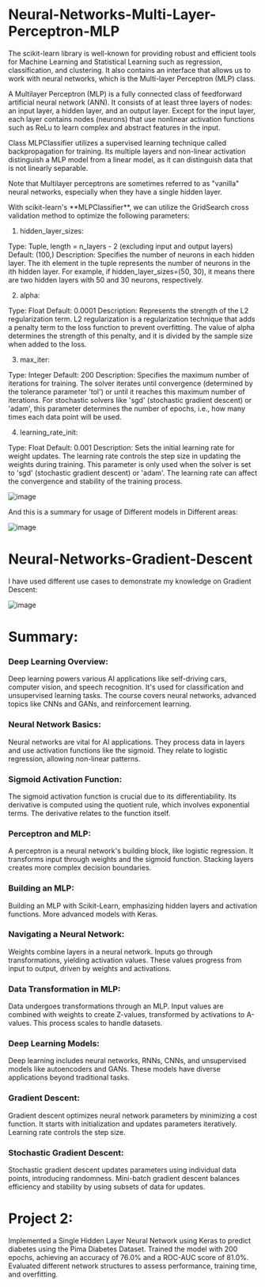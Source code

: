 # Neural-Networks-Multi-Layer-Perceptron-MLP

<p>
The scikit-learn library is well-known for providing robust and efficient tools for Machine Learning and Statistical Learning such as regression, classification, and clustering. It also contains an interface that allows us to work with neural networks, which is the Multi-layer Perceptron (MLP) class.

A Multilayer Perceptron (MLP) is a fully connected class of feedforward artificial neural network (ANN). It consists of at least three layers of nodes: an input layer, a hidden layer, and an output layer. Except for the input layer, each layer contains nodes (neurons) that use nonlinear activation functions such as ReLu to learn complex and abstract features in the input.

Class MLPClassifier utilizes a supervised learning technique called backpropagation for training. Its multiple layers and non-linear activation distinguish a MLP model from a linear model, as it can distinguish data that is not linearly separable.

Note that Multilayer perceptrons are sometimes referred to as "vanilla" neural networks, especially when they have a single hidden layer.
</p>

<p>
With scikit-learn's **MLPClassifier**, we can utilize the GridSearch cross validation method to optimize the following parameters:

1. hidden_layer_sizes:

Type: Tuple, 
length = n_layers - 2 (excluding input and output layers)
Default: (100,)
Description: Specifies the number of neurons in each hidden layer. The ith element in the tuple represents the number of neurons in the ith hidden layer. 
For example, if hidden_layer_sizes=(50, 30), it means there are two hidden layers with 50 and 30 neurons, respectively.

2. alpha:

Type: Float
Default: 0.0001
Description: Represents the strength of the L2 regularization term. 
L2 regularization is a regularization technique that adds a penalty term to the loss function to prevent overfitting. 
The value of alpha determines the strength of this penalty, and it is divided by the sample size when added to the loss.


3. max_iter:

Type: Integer
Default: 200
Description: Specifies the maximum number of iterations for training. 
The solver iterates until convergence (determined by the tolerance parameter 'tol') or until it reaches this maximum number of iterations. 
For stochastic solvers like 'sgd' (stochastic gradient descent) or 'adam', this parameter determines the number of epochs, i.e., how many times each data point will be used.

4. learning_rate_init:

Type: Float
Default: 0.001
Description: Sets the initial learning rate for weight updates. 
The learning rate controls the step size in updating the weights during training. 
This parameter is only used when the solver is set to 'sgd' (stochastic gradient descent) or 'adam'. 
The learning rate can affect the convergence and stability of the training process.
</p>

![image](https://github.com/varshahindupur09/Neural-Networks-Multi-Layer-Perceptron-MLP/assets/114629181/0894d416-550a-448f-9f8a-2d008dc2a1de)


<p>
  And this is a summary for usage of Different models in Different areas:

![image](https://github.com/varshahindupur09/Neural-Networks-MLP-IBM-Coursera/assets/114629181/8b1b3770-04fe-418d-8a7e-354683bdb1a8)
</p>

# Neural-Networks-Gradient-Descent
<p>

  I have used different use cases to demonstrate my knowledge on Gradient Descent:

  ![image](https://github.com/varshahindupur09/Neural-Networks-MLP-IBM-Coursera/assets/114629181/e8c78b29-05fb-46a0-b0db-0db147d5ad69)

</p>

# Summary:

### Deep Learning Overview:

Deep learning powers various AI applications like self-driving cars, computer vision, and speech recognition. It's used for classification and unsupervised learning tasks. The course covers neural networks, advanced topics like CNNs and GANs, and reinforcement learning.

### Neural Network Basics: 

Neural networks are vital for AI applications. They process data in layers and use activation functions like the sigmoid. They relate to logistic regression, allowing non-linear patterns.

### Sigmoid Activation Function: 

The sigmoid activation function is crucial due to its differentiability. Its derivative is computed using the quotient rule, which involves exponential terms. The derivative relates to the function itself.

### Perceptron and MLP: 

A perceptron is a neural network's building block, like logistic regression. It transforms input through weights and the sigmoid function. Stacking layers creates more complex decision boundaries.

### Building an MLP: 

Building an MLP with Scikit-Learn, emphasizing hidden layers and activation functions. More advanced models with Keras.

### Navigating a Neural Network: 

Weights combine layers in a neural network. Inputs go through transformations, yielding activation values. These values progress from input to output, driven by weights and activations.

### Data Transformation in MLP:

Data undergoes transformations through an MLP. Input values are combined with weights to create Z-values, transformed by activations to A-values. This process scales to handle datasets.

### Deep Learning Models: 

Deep learning includes neural networks, RNNs, CNNs, and unsupervised models like autoencoders and GANs. These models have diverse applications beyond traditional tasks.

### Gradient Descent: 

Gradient descent optimizes neural network parameters by minimizing a cost function. It starts with initialization and updates parameters iteratively. Learning rate controls the step size.

### Stochastic Gradient Descent: 

Stochastic gradient descent updates parameters using individual data points, introducing randomness. Mini-batch gradient descent balances efficiency and stability by using subsets of data for updates.



# Project 2: 
Implemented a Single Hidden Layer Neural Network using Keras to predict diabetes using the Pima Diabetes Dataset. Trained the model with 200 epochs, achieving an accuracy of 76.0% and a ROC-AUC score of 81.0%. Evaluated different network structures to assess performance, training time, and overfitting.
